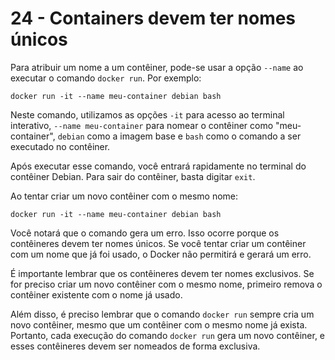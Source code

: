 # 24 - Containers devem ter nomes únicos

Para atribuir um nome a um contêiner, pode-se usar a opção `--name` ao executar o comando `docker run`. Por exemplo:

``` docker run -it --name meu-container debian bash ```

Neste comando, utilizamos as opções `-it` para acesso ao terminal interativo, `--name meu-container` para nomear o contêiner como "meu-container", `debian` como a imagem base e `bash` como o comando a ser executado no contêiner.

Após executar esse comando, você entrará rapidamente no terminal do contêiner Debian. Para sair do contêiner, basta digitar `exit`.


Ao tentar criar um novo contêiner com o mesmo nome:

``` docker run -it --name meu-container debian bash ```

Você notará que o comando gera um erro. Isso ocorre porque os contêineres devem ter nomes únicos. Se você tentar criar um contêiner com um nome que já foi usado, o Docker não permitirá e gerará um erro.

É importante lembrar que os contêineres devem ter nomes exclusivos. Se for preciso criar um novo contêiner com o mesmo nome, primeiro remova o contêiner existente com o nome já usado.

Além disso, é preciso lembrar que o comando `docker run` sempre cria um novo contêiner, mesmo que um contêiner com o mesmo nome já exista. Portanto, cada execução do comando `docker run` gera um novo contêiner, e esses contêineres devem ser nomeados de forma exclusiva.




